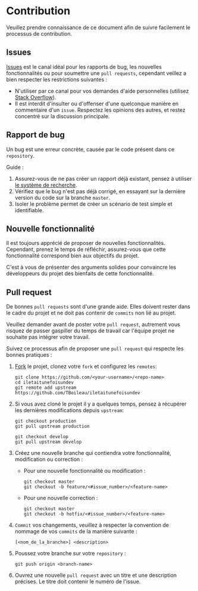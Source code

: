 # Contribution

Veuillez prendre connaissance de ce document afin de suivre facilement le processus de contribution.

## Issues
[Issues](https://github.com/Florkin/todoandco/issues) est le canal idéal pour les rapports de bug, les nouvelles fonctionnalités ou pour soumettre une `pull requests`, cependant veillez a bien respecter les restrictions suivantes :
* N'utiliser par ce canal pour vos demandes d'aide personnelles (utilisez [Stack Overflow](http://stackoverflow.com/)).
* Il est interdit d'insulter ou d'offenser d'une quelconque manière en commentaire d'un `issue`. Respectez les opinions des autres, et restez concentré sur la discussion principale.

## Rapport de bug
Un bug est une erreur concrète, causée par le code présent dans ce `repository`.

Guide :
1. Assurez-vous de ne pas créer un rapport déjà existant, pensez à utiliser [le système de recherche](https://github.com/TBoileau/iletaitunefoisundev/issues).
2. Vérifiez que le bug n'est pas déjà corrigé, en essayant sur la dernière version du code sur la branche `master`.
3. Isoler le problème permet de créer un scénario de test simple et identifiable.

## Nouvelle fonctionnalité
Il est toujours apprécié de proposer de nouvelles fonctionnalités. Cependant, prenez le temps de réfléchir, assurez-vous que cette fonctionnalité correspond bien aux objectifs du projet.

C'est à vous de présenter des arguments solides pour convaincre les développeurs du projet des bienfaits de cette fonctionnalité.

## Pull request
De bonnes `pull requests` sont d'une grande aide. Elles doivent rester dans le cadre du projet et ne doit pas contenir de `commits` non lié au projet.

Veuillez demander avant de poster votre `pull request`, autrement vous risquez de passer gaspiller du temps de travail car l'équipe projet ne souhaite pas intégrer votre travail.

Suivez ce processus afin de proposer une `pull request` qui respecte les bonnes pratiques :
1. [Fork](http://help.github.com/fork-a-repo/) le projet, clonez votre `fork` et configurez les `remotes`:
    ```
    git clone https://github.com/<your-username>/<repo-name>
    cd iletaitunefoisundev
    git remote add upstream https://github.com/TBoileau/iletaitunefoisundev
    ```
2. Si vous avez cloné le projet il y a quelques temps, pensez à récupérer les dernières modifications depuis `upstream`:
    ```
    git checkout production
    git pull upstream production
    
    git checkout develop
    git pull upstream develop
    ``` 
3. Créez une nouvelle branche qui contiendra votre fonctionnalité, modification ou correction :
    * Pour une nouvelle fonctionnalité ou modification :
        ```
        git checkout master
        git checkout -b feature/<#issue_number>/<feature-name>
        ```
    * Pour une nouvelle correction :
        ```
        git checkout master
        git checkout -b hotfix/<#issue_number>/<feature-name>
        ```
   
4. `Commit` vos changements, veuillez à respecter la convention de nommage de vos `commits` de la manière suivante :
    ```
   [<nom_de_la_branche>] <description> 
    ```

5. Poussez votre branche sur votre `repository` :
    ```
    git push origin <branch-name> 
    ```
6. Ouvrez une nouvelle `pull request` avec un titre et une description précises.
Le titre doit contenir le numéro de l'issue.

